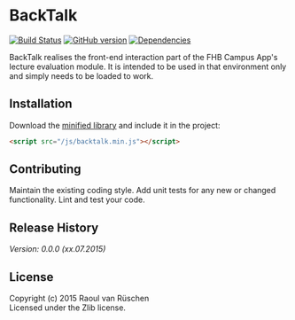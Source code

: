 # BackTalk 
[![Build Status](https://travis-ci.org/vanruesc/backtalk.svg?branch=master)](https://travis-ci.org/vanruesc/backtalk) 
[![GitHub version](https://badge.fury.io/gh/vanruesc%2Fbacktalk.svg)](http://badge.fury.io/gh/vanruesc%2Fbacktalk) 
[![Dependencies](https://david-dm.org/vanruesc/backtalk.svg?branch=master)](https://david-dm.org/vanruesc/backtalk)

BackTalk realises the front-end interaction part of the FHB Campus App's lecture evaluation module.
It is intended to be used in that environment only and simply needs to be loaded to work.

## Installation

Download the [minified library](http://vanruesc.github.io/backtalk/build/backtalk.min.js) and include it in the project:

```html
<script src="/js/backtalk.min.js"></script>
```

## Contributing
Maintain the existing coding style. Add unit tests for any new or changed functionality. Lint and test your code.

## Release History
_Version: 0.0.0 (xx.07.2015)_
> 

## License
Copyright (c) 2015 Raoul van Rüschen  
Licensed under the Zlib license.
